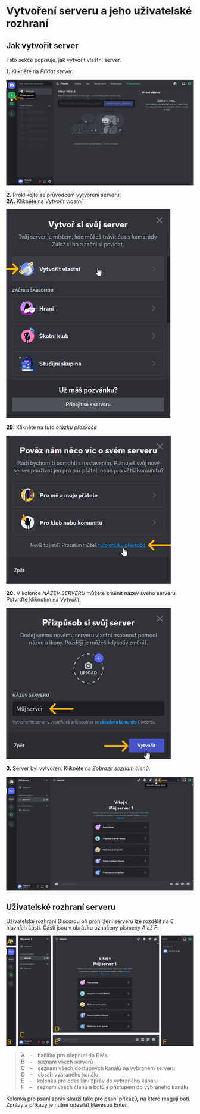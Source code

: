 # Vytvoření serveru a jeho uživatelské rozhraní

## Jak vytvořit server

Tato sekce popisuje, jak vytvořit vlastní server.

__1.__ Klikněte na _Přidat server_.

![h](../img/010201.png)

__2.__ Proklikejte se průvodcem vytvoření serveru:<br>
__2A.__ Klikněte na _Vytvořit vlastní_

![h](../img/010202a.png)

__2B.__ Klikněte na _tuto otázku přeskočit_

![h](../img/010202b.png)

__2C.__ V&nbsp;kolonce _NÁZEV SERVERU_ můžete změnit název svého serveru. Potvrďte kliknutím na _Vytvořit_.

![h](../img/010202c.png)

__3.__ Server byl vytvořen. Klikněte na _Zobrazit seznam členů_.

![h](../img/010203.png)

## Uživatelské rozhraní serveru

Uživatelské rozhraní Discordu při prohlížení serveru lze rozdělit na 6 hlavních částí. Části jsou v&nbsp;obrázku označeny písmeny _A_ až _F_:

![h](../img/010204.png)
<blockquote>
A&emsp;–&emsp;tlačítko pro přepnutí do DMs<br>
B&emsp;–&emsp;seznam všech serverů<br>
C&emsp;–&emsp;seznam všech dostupných kanálů na vybraném serveru<br>
D&emsp;–&emsp;obsah vybraného kanálu<br>
E&emsp;–&emsp;kolonka pro odesílání zpráv do vybraného kanálu<br>
F&emsp;–&emsp;seznam všech členů a botů s&nbsp;přístupem do vybraného kanálu
</blockquote>

Kolonka pro psaní zpráv slouží také pro psaní příkazů, na které reagují boti. Zprávy a příkazy je nutné odesílat klávesou Enter.
